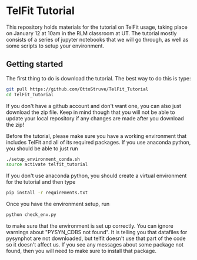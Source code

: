 # TelFit Tutorial
This repository holds materials for the tutorial on TelFit usage, taking place on January 12 at 10am in the RLM classroom at UT. The tutorial mostly consists of a series of jupyter notebooks that we will go through, as well as some scripts to setup your environment. 

## Getting started

The first thing to do is download the tutorial. The best way to do this is type:

```bash
git pull https://github.com/OttoStruve/TelFit_Tutorial
cd TelFit_Tutorial
```

If you don't have a github account and don't want one, you can also just download the zip file. Keep in mind though that you will not be able to update your local repository if any changes are made after you download the zip!

Before the tutorial, please make sure you have a working environment that includes TelFit and all of its required packages. If you use anaconda python, you should be able to just run

```bash
./setup_environment_conda.sh
source activate telfit_tutorial
```
If you don't use anaconda python, you should create a virtual environment for the tutorial and then type
```bash
pip install -r requirements.txt
```

Once you have the environment setup, run 
```bash
python check_env.py
```
to make sure that the environment is set up correctly. You can ignore warnings about "PYSYN_CDBS not found". It is telling you that datafiles for pysynphot are not downloaded, but telfit doesn't use that part of the code so it doesn't affect us. If you see any messages about some package not found, then you will need to make sure to install that package.

